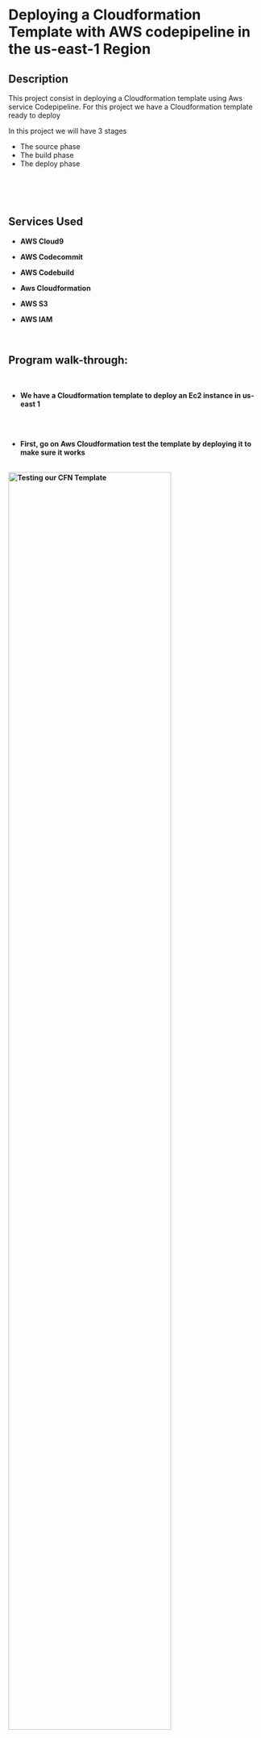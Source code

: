 # Deploying a Cloudformation Template with AWS codepipeline in the us-east-1 Region





<h2>Description</h2>
This project consist in deploying a Cloudformation template using Aws service Codepipeline. For this project we have a Cloudformation template ready to deploy

In this project we will have 3 stages
- The source phase
- The build phase
- The deploy phase
<br />
<br />
<br />



<h2>Services Used </h2>


- <b>AWS Cloud9</b>

- <b>AWS Codecommit</b>

- <b>AWS Codebuild</b>

- <b>Aws Cloudformation</b>

- <b>AWS S3</b>

- <b>AWS IAM </b> 
<br />



<h2>Program walk-through:</h2>

<p align="center">

 <br />

- <b> We have a Cloudformation template to deploy an Ec2 instance in us-east 1 <br/>
<br />
<br />

- <b> First, go on Aws Cloudformation test the template by deploying it to make sure it works
<br />


<img src="https://i.imgur.com/P0rc8GA.png" height="80%" width="80%" alt="Testing our CFN Template"/>

<img src="https://i.imgur.com/EPUWkfi.png" height="80%" width="80%" alt="Testing our CFN Template"/>





<br />
<br />




 <b> Setup the test environment
- Using Aws Cloud9, create a testing environment by deploying an ec2 instance and connect to it
- Define your requirement such as instance type, Network setting

  <img src="https://i.imgur.com/ZKkjw9D.png" height="80%" width="80%" alt="Create static website steps"/>




<br />
<br />

Once created, connect to the instance 

Using the terminal, check for CLI access using command aws --version

Create a folder that will contain your code/cfn template and cd into it

 <img src="https://i.imgur.com/bljygUM.png" height="80%" width="80%" alt="Create static website steps"/>


<br />
<br />


in the new folder upload the template

Create a file and upload your template


<br />
<br />

The new file created, test the file with a cfn-lint

first verify the version of python using command python3 --version

install cfn-lint using command "pip install cfn-lint"

 <img src="https://i.imgur.com/Wfn3XAj.png" height="80%" width="80%" alt="Create static website steps"/>






</p>
<br />
<br />




- <b> Test the file with cfn-lint installed using the command: cfn-lint < name of the file >

If there's no return, it means your template do not contain any error and your are good for the next step


 <img src="https://i.imgur.com/bUzT46f.png" height="80%" width="80%" alt="Create static website steps"/>
 
<br />
<br />



- <b> On Aws Codecommit, create a repository for the source stage of the pipeline


<img src="https://i.imgur.com/TpTiC7F.png" height="80%" width="80%" alt="Create static website steps"/>
<br />
<br />

- <b> Clone the repository and cd into it
- Copy the file in the repo
- stage the file, use the command git commit -m"" to commit, push the file


<img src="https://i.imgur.com/magndO8.png" height="80%" width="80%" alt="Create static website steps"/>
  

<img src="https://i.imgur.com/j2kxxoi.png" height="80%" width="80%" alt="Create static website steps"/>
   
  


<br />

<br />



- <b> On Codepipeline create a pipeline
<br />
<br />


- <b> Choose the source stage
  in this case Codecommit is the source



<img src="https://i.imgur.com/8KNEYPz.png" height="80%" width="80%" alt="Create static website steps"/>
<br />
<br />

<img src="https://i.imgur.com/GF18jlK.png" height="80%" width="80%" alt="Create static website steps"/>

<br />

<br />


- <b> Add a build stage
<br />

<img src="https://i.imgur.com/a4Ug7NM.png" height="80%" width="80%" alt="Create static website steps"/>
<br />


- <b> < For Project name select create project

  Select the environment to work with

  Under buildspec setting select: Use a buildspec file
<br />
<br />

<img src="https://i.imgur.com/R05b0SU.png" height="80%" width="80%" alt="Create static website steps"/>

<br />

<img src="https://i.imgur.com/e91mk2S.png" height="80%" width="80%" alt="Create static website steps"/>

<br />

<img src="https://i.imgur.com/acA6K82.png" height="80%" width="80%" alt="Create static website steps"/>






- <b> Add a deploy stage

setup the deploy stage by choosing the deploy provider. in this case Cloudformation

our test deploy stage Region is eu-west-3 (Paris)

Under Template
select Artifact name and define the name as the file artifact template created (that will be created on s3) 

<img src="https://i.imgur.com/PHVWWr6.png" height="80%" width="80%" alt="Create static website steps"/>
<br />
<br />

Define IAM role

Define output file name

Review and Create Pipeline


At this point the pipeline must have failed because of missing elements


- <b> Creating the buildspec file

On S3 create a bucket to host the cloudformation package artificat needed to advance on the build stage
  Based on requierements, create buildspec as a yaml file
  on Aws cloud9 create buildspec.yaml file and push to Aws codecommit



<img src="https://i.imgur.com/GGs7oET.png" height="80%" width="80%" alt="Create static website steps"/>
<br />
<br />



- <b> Create image of the instance and test it





<!--
 ```diff
- text in red
+ text in green
! text in orange
# text in gray
@@ text in purple (and bold)@@
```
--!>
